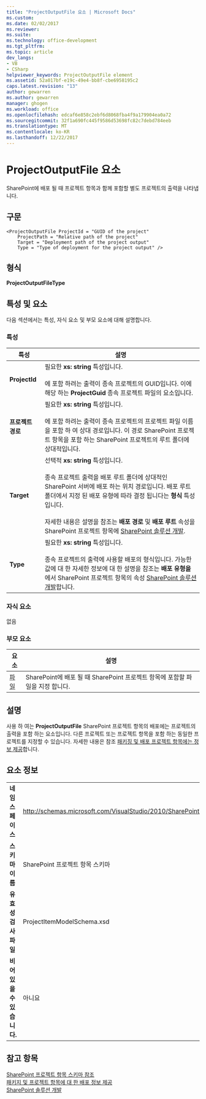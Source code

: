 ```yaml
---
title: "ProjectOutputFile 요소 | Microsoft Docs"
ms.custom: 
ms.date: 02/02/2017
ms.reviewer: 
ms.suite: 
ms.technology: office-development
ms.tgt_pltfrm: 
ms.topic: article
dev_langs:
- VB
- CSharp
helpviewer_keywords: ProjectOutputFile element
ms.assetid: 52a017bf-e19c-49e4-bb8f-cbe6958195c2
caps.latest.revision: "13"
author: gewarren
ms.author: gewarren
manager: ghogen
ms.workload: office
ms.openlocfilehash: edcaf6e858c2ebf6d8068fba4f9a179904ea0a72
ms.sourcegitcommit: 32f1a690fc445f9586d53698fc82c7debd784eeb
ms.translationtype: MT
ms.contentlocale: ko-KR
ms.lasthandoff: 12/22/2017
---
```

# <a name="projectoutputfile-element"></a>ProjectOutputFile 요소
  SharePoint에 배포 될 때 프로젝트 항목과 함께 포함할 별도 프로젝트의 출력을 나타냅니다.  
  
## <a name="syntax"></a>구문  
  
```  
<ProjectOutputFile ProjectId = "GUID of the project"  
    ProjectPath = "Relative path of the project"  
    Target = "Deployment path of the project output"  
    Type = "Type of deployment for the project output" />  
```  
  
## <a name="type"></a>형식  
 **ProjectOutputFileType**  
  
## <a name="attributes-and-elements"></a>특성 및 요소  
 다음 섹션에서는 특성, 자식 요소 및 부모 요소에 대해 설명합니다.  
  
### <a name="attributes"></a>특성  
  
|특성|설명|  
|---------------|-----------------|  
|**ProjectId**|필요한 **xs: string** 특성입니다.<br /><br /> 에 포함 하려는 출력이 종속 프로젝트의 GUID입니다. 이에 해당 하는 **ProjectGuid** 종속 프로젝트 파일의 요소입니다.|  
|**프로젝트 경로**|필요한 **xs: string** 특성입니다.<br /><br /> 에 포함 하려는 출력이 종속 프로젝트의 프로젝트 파일 이름을 포함 하 여 상대 경로입니다. 이 경로 SharePoint 프로젝트 항목을 포함 하는 SharePoint 프로젝트의 루트 폴더에 상대적입니다.|  
|**Target**|선택적 **xs: string** 특성입니다.<br /><br /> 종속 프로젝트 출력을 배포 루트 폴더에 상대적인 SharePoint 서버에 배포 하는 위치 경로입니다. 배포 루트 폴더에서 지정 된 배포 유형에 따라 결정 됩니다는 **형식** 특성입니다.<br /><br /> 자세한 내용은 설명을 참조는 **배포 경로** 및 **배포 루트** 속성을 SharePoint 프로젝트 항목에 [SharePoint 솔루션 개발](../sharepoint/developing-sharepoint-solutions.md).|  
|**Type**|필요한 **xs: string** 특성입니다.<br /><br /> 종속 프로젝트의 출력에 사용할 배포의 형식입니다. 가능한 값에 대 한 자세한 정보에 대 한 설명을 참조는 **배포 유형을** 에서 SharePoint 프로젝트 항목의 속성 [SharePoint 솔루션 개발](../sharepoint/developing-sharepoint-solutions.md)합니다.|  
  
### <a name="child-elements"></a>자식 요소  
 없음  
  
### <a name="parent-elements"></a>부모 요소  
  
|요소|설명|  
|-------------|-----------------|  
|[파일](../sharepoint/files-element.md)|SharePoint에 배포 될 때 SharePoint 프로젝트 항목에 포함할 파일을 지정 합니다.|  
  
## <a name="remarks"></a>설명  
 사용 하 여는 **ProjectOutputFile** SharePoint 프로젝트 항목의 배포에는 프로젝트의 출력을 포함 하는 요소입니다. 다른 프로젝트 또는 프로젝트 항목을 포함 하는 동일한 프로젝트를 지정할 수 있습니다. 자세한 내용은 참조 [패키징 및 배포 프로젝트 항목에는 정보 제공](../sharepoint/providing-packaging-and-deployment-information-in-project-items.md)합니다.  
  
## <a name="element-information"></a>요소 정보  
  
|||  
|-|-|  
|**네임스페이스**|http://schemas.microsoft.com/VisualStudio/2010/SharePointTools/SharePointProjectItemModel|  
|**스키마 이름**|SharePoint 프로젝트 항목 스키마|  
|**유효성 검사 파일**|ProjectItemModelSchema.xsd|  
|**비어 있을 수 있습니다.**|아니요|  
  
## <a name="see-also"></a>참고 항목  
 [SharePoint 프로젝트 항목 스키마 참조](../sharepoint/sharepoint-project-item-schema-reference.md)   
 [패키지 및 프로젝트 항목에 대 한 배포 정보 제공](../sharepoint/providing-packaging-and-deployment-information-in-project-items.md)   
 [SharePoint 솔루션 개발](../sharepoint/developing-sharepoint-solutions.md)  
  
  